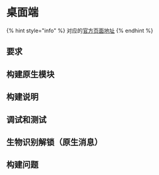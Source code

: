 # 桌面端

{% hint style="info" %}
对应的[官方页面地址](https://contributing.bitwarden.com/clients/desktop/)
{% endhint %}

## 要求 <a href="#requirements" id="requirements"></a>

## 构建原生模块 <a href="#build-native-module" id="build-native-module"></a>

## 构建说明 <a href="#build-instructions" id="build-instructions"></a>

## 调试和测试 <a href="#debugging-and-testing" id="debugging-and-testing"></a>

## 生物识别解锁（原生消息） <a href="#biometric-unlock-native-messaging" id="biometric-unlock-native-messaging"></a>

## 构建问题 <a href="#trouble-building" id="trouble-building"></a>

